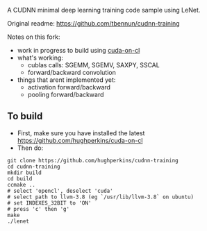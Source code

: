 A CUDNN minimal deep learning training code sample using LeNet.

Original readme: https://github.com/tbennun/cudnn-training

Notes on this fork:
- work in progress to build using [cuda-on-cl](https://github.com/hughperkins/cuda-on-cl)
- what's working:
  - cublas calls: SGEMM, SGEMV, SAXPY, SSCAL
  - forward/backward convolution
- things that arent implemented yet:
  - activation forward/backward
  - pooling forward/backward

## To build

- First, make sure you have installed the latest https://github.com/hughperkins/cuda-on-cl
- Then do:
```
git clone https://github.com/hughperkins/cudnn-training
cd cudnn-training
mkdir build
cd build
ccmake ..
# select 'opencl', deselect 'cuda'
# select path to llvm-3.8 (eg `/usr/lib/llvm-3.8` on ubuntu)
# set INDEXES_32BIT to 'ON'
# press 'c' then 'g'
make
./lenet
```
